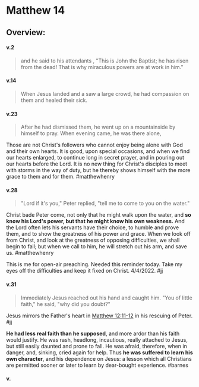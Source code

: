 # Matthew 14

## Overview:



#### v.2
>and he said to his attendants , "This is John the Baptist; he has risen from the dead! That is why miraculous powers are at work in him."

#### v.14
>When Jesus landed and a saw a large crowd, he had compassion on them and healed their sick.

#### v.23
>After he had dismissed them, he went up on a mountainside by himself to pray. When evening came, he was there alone,

Those are not Christ's followers who cannot enjoy being alone with God and their own hearts. It is good, upon special occasions, and when we find our hearts enlarged, to continue long in secret prayer, and in pouring out our hearts before the Lord. It is no new thing for Christ's disciples to meet with storms in the way of duty, but he thereby shows himself with the more grace to them and for them.
#matthewhenry 

#### v.28
>"Lord if it's you," Peter replied, "tell me to come to you on the water."

Christ bade Peter come, not only that he might walk upon the water, and **so know his Lord's power, but that he might know his own weakness.** And the Lord often lets his servants have their choice, to humble and prove them, and to show the greatness of his power and grace. When we look off from Christ, and look at the greatness of opposing difficulties, we shall begin to fall; but when we call to him, he will stretch out his arm, and save us.
#matthewhenry 

This is me for open-air preaching. Needed this reminder today. Take my eyes off the difficulties and keep it fixed on Christ. 4/4/2022.
#jj 

#### v.31
>Immediately Jesus reached out his hand and caught him. "You of little faith," he said, "why did you doubt?"

Jesus mirrors the Father's heart in [Matthew 12:11-12](Matthew12.md#v.11-12) in his rescuing of Peter.
#jj 

**He had less real faith than he supposed**, and more ardor than his faith would justify. He was rash, headlong, incautious, really attached to Jesus, but still easily daunted and prone to fall. He was afraid, therefore, when in danger, and, sinking, cried again for help. Thus **he was suffered to learn his own character**, and his dependence on Jesus: a lesson which all Christians are permitted sooner or later to learn by dear-bought experience.
#barnes 

#### v.
>

